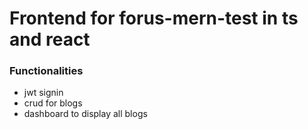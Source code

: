 # Frontend for forus-mern-test in ts and react

### Functionalities

- jwt signin
- crud for blogs
- dashboard to display all blogs
